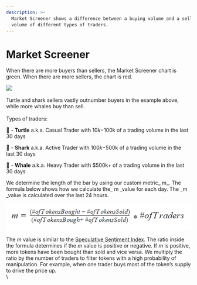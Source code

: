 ```yaml
---
description: >-
  Market Screener shows a difference between a buying volume and a selling
  volume of different types of traders.
---
```


# Market Screener

When there are more buyers than sellers, the Market Screener chart is green. When there are more sellers, the chart is red.&#x20;

![](https://lh4.googleusercontent.com/XFZLdfj59ElGZMwGT0XllMz8aG2IpUWcqB81znCDzHbq-MIYcrIJdbBejySozOLBss-YK0KI6rb1-BXWFZIM9pYYWWo4hWSoaTdwAtY9W0MULrPfFS1TMDAd44AsOV2db9x8G9Ir)

Turtle and shark sellers vastly outnumber buyers in the example above, while more whales buy than sell. \
\
Types of traders:&#x20;

🐢 - **Turtle** a.k.a. Casual Trader with $10k-$100k of a trading volume in the last 30 days‌

🦈 - **Shark** a.k.a. Active Trader with $100k-$500k of a trading volume in the last 30 days‌

🐳 - **Whale** a.k.a. Heavy Trader with $500k+ of a trading volume in the last 30 days



We determine the length of the bar by using our custom metric_ m_. The formula below shows how we calculate the_ m _value for each day. The _m _value is calculated over the last 24 hours.&#x20;

![](<../../.gitbook/assets/image (23).png>)

The _m_ value is similar to the [Speculative Sentiment Index](https://www.fxcm.com/markets/insights/speculative-sentiment-index-ssi/). The ratio inside the formula determines if the _m_ value is positive or negative. If _m_ is positive, more tokens have been bought than sold and vice versa. We multiply the ratio by the number of traders to filter tokens with a high probability of manipulation. For example, when one trader buys most of the token’s supply to drive the price up. \
\
